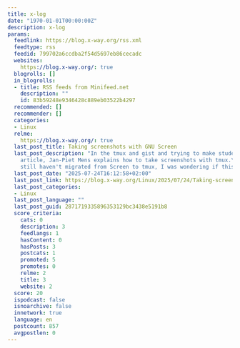 ```yaml
---
title: x-log
date: "1970-01-01T00:00:00Z"
description: x-log
params:
  feedlink: https://blog.x-way.org/rss.xml
  feedtype: rss
  feedid: 799702a6ccdba2f54d5697eb86cecadc
  websites:
    https://blog.x-way.org/: true
  blogrolls: []
  in_blogrolls:
  - title: RSS feeds from Minifeed.net
    description: ""
    id: 83b59248e9346428c889eb03522b4297
  recommended: []
  recommender: []
  categories:
  - Linux
  relme:
    https://blog.x-way.org/: true
  last_post_title: Taking screenshots with GNU Screen
  last_post_description: "In the tmux and gist and trying to make students happier
    article, Jan-Piet Mens explains how to take screenshots with tmux.\n\n\n\tAs I
    still haven't migrated from Screen to tmux, I was wondering if this"
  last_post_date: "2025-07-24T16:12:58+02:00"
  last_post_link: https://blog.x-way.org/Linux/2025/07/24/Taking-screenshots-with-GNU-Screen.html
  last_post_categories:
  - Linux
  last_post_language: ""
  last_post_guid: 2871719335896353129bc3438e5191b8
  score_criteria:
    cats: 0
    description: 3
    feedlangs: 1
    hasContent: 0
    hasPosts: 3
    postcats: 1
    promoted: 5
    promotes: 0
    relme: 2
    title: 3
    website: 2
  score: 20
  ispodcast: false
  isnoarchive: false
  innetwork: true
  language: en
  postcount: 857
  avgpostlen: 0
---
```

